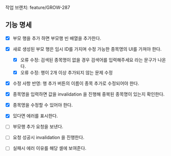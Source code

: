 작업 브랜치: feature/GROW-287

## 기능 명세
- [x] 부모 행을 추가 하면 부모행 빈 배열을 추가한다.
- [x] 새로 생성된 부모 행은 임시 ID를 가지며 수정 가능한 종목명의 UI를 가져야 한다.
  - [x] 오류 수정: 검색된 종목명이 없을 경우 검색어를 입력해주세요 라는 문구가 나온다.
  - [x] 오류 수정: 행이 2개 이상 추가되지 않는 문제 수정
- [x] 수정 사항 반영: 행 추가 버튼의 이름이 종목 추가로 수정되어야 한다.
- [x] 종목명을 입력하면 값을 invalidation 을 진행해 중복된 종목명이 있는지 확인한다.
- [x] 종목명을 수정할 수 있어야 한다.
- [x] 있다면 에러를 표시한다. 
- [ ] 부모행 추가 요청을 보낸다.
- [ ] 요청 성공시 invalidation 을 진행한다.
- [ ] 실패시 에러 이유를 해당 셀에 보여준다.

